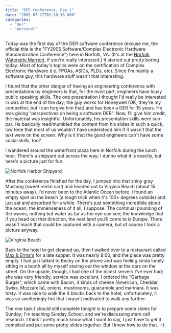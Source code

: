 ```yaml
---
title: "DER Conference, Day 1"
date: "2005-07-27T02:10:16.000"
categories: 
  - "der"
  - "personal"
---
```


Today was the first day of the DER software conference (excuse me, the official title is the "FY2005 Software/Complex Electronic Hardware Standardization Conference") here in Norfolk, VA. (It's at the [Norfolk Waterside Marriott](https://marriott.com/property/propertyPage.mi?marshaCode=ORFWS), if you're really interested.) It started out pretty boring today. Most of today's topics were on the certification of Complex Electronic Hardware (i.e. FPGAs, ASICs, PLDs, etc). Since I'm mainly a software guy, this hardware stuff wasn't that interesting.

I found that the other danger of having an engineering conference with presentations by engineers is that, for the most part, engineers have lousy public speaking skills. The one presentation I thought I'd really be interested in was at the end of the day; the guy works for Honeywell (OK, they're my competitor, but I can forgive him that) and has been a DER for 15 years. He was giving "perspectives on being a software DER". Now, I'll give him credit, the material was insightful. Unfortunately, his presentation skills were sub-par. He basically read/mumbled the content from his slides in such a quick, low tone that most of us wouldn't have understood him if it wasn't that the text were on the screen. Why is it that the good engineers can't have some social skills, too?

I wandered around the waterfront plaza here in Norfolk during the lunch hour. There's a shipyard out across the way; I dunno what it is exactly, but here's a picture just for fun.

![Norfolk Harbor Shipyard](http://rmfo-blogs.com/cakeboy/wp-content/uploads/HarborShipyard.jpg)

After the conference finished for the day, I jumped into that shiny gray Mustang (sweet rental car!) and headed out to Virginia Beach (about 15 minutes away). I'd never been to the Atlantic Ocean before. I found an empty spot on the beach (a tough trick when it's 100+ degrees outside) and just sat and absorbed for a while. There's just something incredible about the ocean; the immenseness of it all, I suppose. The continual pounding of the waves, nothing but water as far as the eye can see; the knowledge that if you head out that direction, the next land you'll come to is Europe. There wasn't much that could be captured with a camera, but of course I took a picture anyway.

![Virginia Beach](http://rmfo-blogs.com/cakeboy/wp-content/uploads/VirginiaBeach.jpg)

Back to the hotel to get cleaned up, then I walked over to a restaurant called [Max & Erma's](http://www.maxandermas.com/) for a late supper. It was nearly 9:00, and the place was pretty empty. I had just talked to Becky on the phone and was feeling kinda lonely sitting in a booth all by myself staring out the window at the cars on the street. On the upside, though, I had one of the nicest servers I've ever had; she was very friendly, service was excellent. I ordered the "Garbage Burger", which came with Bacon, 4 kinds of cheese (American, Cheddar, Swiss, Mozzarella), onions, mushrooms, guacamole and marinara. It was _tasty_. It was nice to walk the 4 blocks back to the hotel; unfortunately, it was so swelteringly hot that I wasn't motivated to walk any further.

The one task I should still complete tonight is to prepare some slides for Sunday; I'm teaching Sunday School, and we're discussing stem cell research. I think I pretty much know what I want to say, I just have to get it compiled and put some pretty slides together. But I know how to do that. :-)
